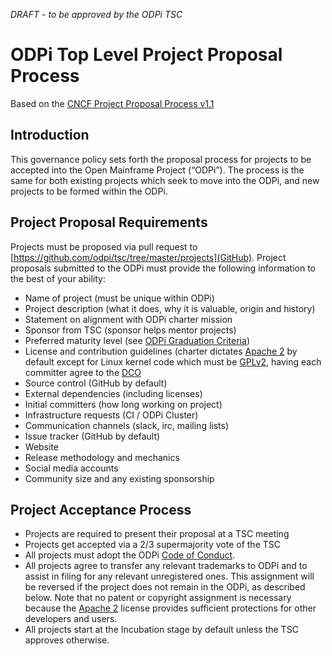 *DRAFT - to be approved by the ODPi TSC*

# ODPi Top Level Project Proposal Process

Based on the [CNCF Project Proposal Process v1.1](https://github.com/CNCF/toc/blob/40abe6f81c2b46842a87d6c47cf4190f0d8c1856/process/project_proposals.adoc)

## Introduction

This governance policy sets forth the proposal process for projects to be accepted into the Open Mainframe Project (“ODPi”). The process is the same for both existing projects which seek to move into the ODPi, and new projects to be formed within the ODPi.

## Project Proposal Requirements

Projects must be proposed via pull request to [https://github.com/odpi/tsc/tree/master/projects](GitHub). Project proposals submitted to the ODPi must provide the following information to the best of your ability:

* Name of project (must be unique within ODPi)
* Project description (what it does, why it is valuable, origin and history)
* Statement on alignment with ODPi charter mission
* Sponsor from TSC (sponsor helps mentor projects)
* Preferred maturity level (see [ODPi Graduation Criteria](project_stages.md))
* License and contribution guidelines (charter dictates [Apache 2](https://spdx.org/licenses/Apache-2.0.html) by default except for Linux kernel code which must be [GPLv2](https://spdx.org/licenses/GPL-2.0), having each committer agree to the [DCO](https://developercertificate.org/)
* Source control (GitHub by default)
* External dependencies (including licenses)
* Initial committers (how long working on project)
* Infrastructure requests (CI / ODPi Cluster)
* Communication channels (slack, irc, mailing lists)
* Issue tracker (GitHub by default)
* Website
* Release methodology and mechanics
* Social media accounts
* Community size and any existing sponsorship

## Project Acceptance Process

* Projects are required to present their proposal at a TSC meeting
* Projects get accepted via a 2/3 supermajority vote of the TSC
* All projects must adopt the ODPi [Code of Conduct](code_of_conduct.md).
* All projects agree to transfer any relevant trademarks to ODPi and to assist in filing for any relevant unregistered ones. This assignment will be reversed if the project does not remain in the ODPi, as described below. Note that no patent or copyright assignment is necessary because the [Apache 2](https://spdx.org/licenses/Apache-2.0.html) license provides sufficient protections for other developers and users.
* All projects start at the Incubation stage by default unless the TSC approves otherwise.
